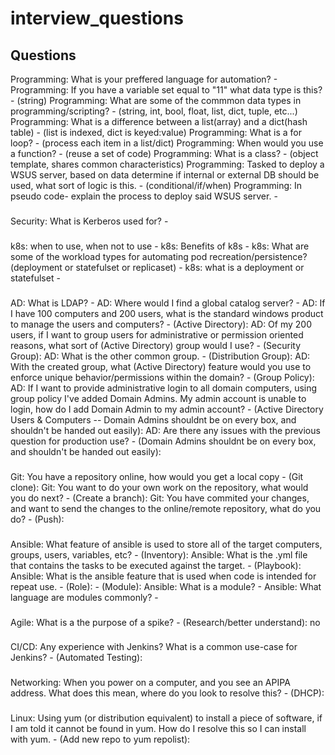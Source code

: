 # interview_questions

## Questions
Programming: What is your preffered language for automation?
    - 
Programming: If you have a variable set equal to "11" what data type is this?
    - (string) 
Programming: What are some of the commmon data types in programming/scripting?
    - (string, int, bool, float, list, dict, tuple, etc...) 
Programming: What is a difference between a list(array) and a dict(hash table)
    - (list is indexed, dict is keyed:value) 
Programming: What is a for loop? 
    - (process each item in a list/dict)
Programming: When would you use a function?
    - (reuse a set of code)
Programming: What is a class?
    - (object template, shares common characteristics)
Programming: Tasked to deploy a WSUS server, based on data determine if internal or external DB should be used, what sort of logic is this.
    - (conditional/if/when) 
Programming: In pseudo code- explain the process to deploy said WSUS server.
    - 

###
	
Security: What is Kerberos used for?
    - 

###

k8s: when to use, when not to use
	- 
k8s: Benefits of k8s
    - 
k8s: What are some of the workload types for automating pod recreation/persistence? (deployment or statefulset or replicaset)
    -
k8s: what is a deployment or statefulset
    - 

###
AD: What is LDAP?
    -
AD: Where would I find a global catalog server?
    - 
AD: If I have 100 computers and 200 users, what is the standard windows product to manage the users and computers?
	- (Active Directory): 
AD: Of my 200 users, if I want to group users for administrative or permission oriented reasons, what sort of (Active Directory) group would I use?
	- (Security Group): 
AD: What is the other common group.
	- (Distribution Group):
AD: With the created group, what (Active Directory) feature would you use to enforce unique behavior/permissions within the domain?
	- (Group Policy): 
AD: If I want to provide administrative login to all domain computers, using group policy I've added Domain Admins. My admin account is unable to login, how do I add Domain Admin to my admin account? 
	- (Active Directory Users & Computers -- Domain Admins shouldnt be on every box, and shouldn't be handed out easily):
AD: Are there any issues with the previous question for production use?
	- (Domain Admins shouldnt be on every box, and shouldn't be handed out easily): 


###

Git: You have a repository online, how would you get a local copy
	- (Git clone): 
Git: You want to do your own work on the repository, what would you do next?
	- (Create a branch): 
Git: You have commited your changes, and want to send the changes to the online/remote repository, what do you do?
	- (Push): 

###

Ansible: What feature of ansible is used to store all of the target computers, groups, users, variables, etc?
	- (Inventory): 
Ansible: What is the .yml file that contains the tasks to be executed against the target.
	- (Playbook): 
Ansible: What is the ansible feature that is used when code is intended for repeat use.
	- (Role): 
	- (Module): 
Ansible: What is a module?
	- 
Ansible: What language are modules commonly?
	- 

###

Agile: What is a the purpose of a spike?
	- (Research/better understand): no
###

CI/CD: Any experience with Jenkins? What is a common use-case for Jenkins?
	- (Automated Testing): 

###

Networking: When you power on a computer, and you see an APIPA address. What does this mean, where do you look to resolve this?
	- (DHCP):
	
###

Linux: Using yum (or distribution equivalent) to install a piece of software, if I am told it cannot be found in yum. How do I resolve this so I can install with yum.
	- (Add new repo to yum repolist): 
